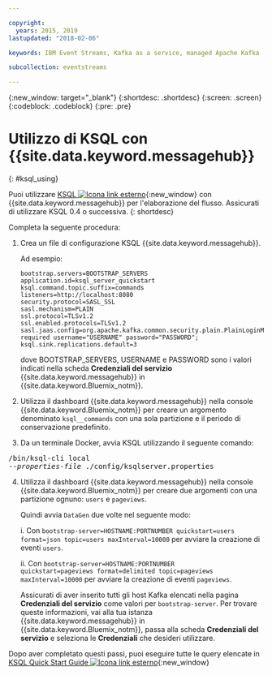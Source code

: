 ```yaml
---

copyright:
  years: 2015, 2019
lastupdated: "2018-02-06"

keywords: IBM Event Streams, Kafka as a service, managed Apache Kafka

subcollection: eventstreams

---
```


{:new_window: target="_blank"}
{:shortdesc: .shortdesc}
{:screen: .screen}
{:codeblock: .codeblock}
{:pre: .pre}

# Utilizzo di KSQL con {{site.data.keyword.messagehub}}
{: #ksql_using}

Puoi utilizzare [KSQL ![Icona link esterno](../../icons/launch-glyph.svg "Icona link esterno")](https://github.com/confluentinc/ksql){:new_window} con {{site.data.keyword.messagehub}} per l'elaborazione del flusso. Assicurati di utilizzare KSQL 0.4 o successiva. 
{: shortdesc}

Completa la seguente procedura:

1. Crea un file di configurazione KSQL {{site.data.keyword.messagehub}}.

    Ad esempio:
    ```
    bootstrap.servers=BOOTSTRAP_SERVERS
    application.id=ksql_server_quickstart
    ksql.command.topic.suffix=commands
    listeners=http://localhost:8080
    security.protocol=SASL_SSL
    sasl.mechanism=PLAIN
    ssl.protocol=TLSv1.2
    ssl.enabled.protocols=TLSv1.2
    sasl.jaas.config=org.apache.kafka.common.security.plain.PlainLoginModule required username="USERNAME" password="PASSWORD";
    ksql.sink.replications.default=3
    ```
    dove BOOTSTRAP_SERVERS, USERNAME e PASSWORD sono i valori indicati nella scheda **Credenziali del servizio** {{site.data.keyword.messagehub}} in
{{site.data.keyword.Bluemix_notm}}.

2. Utilizza il dashboard {{site.data.keyword.messagehub}} nella console {{site.data.keyword.Bluemix_notm}} per creare un argomento denominato
<code>ksql__commands</code> con una sola partizione e il periodo di conservazione predefinito.
3. Da un terminale Docker, avvia KSQL utilizzando il seguente comando:
<pre class="pre">/bin/ksql-cli local 
--<var class="keyword varname">properties-file</var> ./config/ksqlserver.properties
</pre>
4. Utilizza il dashboard {{site.data.keyword.messagehub}} nella console {{site.data.keyword.Bluemix_notm}} per creare due argomenti con una partizione ognuno: <code>users</code> e <code>pageviews</code>.

    Quindi avvia <code>DataGen</code> due volte nel seguente modo:
	
    i. Con <code>bootstrap-server=HOSTNAME:PORTNUMBER quickstart=users format=json topic=users maxInterval=10000</code> per avviare la creazione di eventi <code>users</code>.
	
    ii. Con <code>bootstrap-server=HOSTNAME:PORTNUMBER quickstart=pageviews format=delimited topic=pageviews maxInterval=10000</code> per avviare la creazione di eventi <code>pageviews</code>.
	
	Assicurati di aver inserito tutti gli host Kafka elencati nella pagina **Credenziali del servizio** come valori per <code>bootstrap-server</code>. Per trovare queste informazioni, vai alla tua istanza
	{{site.data.keyword.messagehub}} in {{site.data.keyword.Bluemix_notm}}, passa alla scheda **Credenziali del servizio** e seleziona le
	**Credenziali** che desideri utilizzare.

Dopo aver completato questi passi, puoi eseguire tutte le query elencate in [KSQL Quick Start Guide ![Icona link esterno](../../icons/launch-glyph.svg "Icona link esterno")](https://github.com/confluentinc/ksql/tree/0.1.x/docs/quickstart#create-a-stream-and-table){:new_window}

